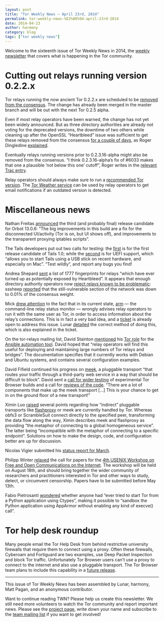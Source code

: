 ```yaml
---
layout: post
title: "Tor Weekly News — April 23rd, 2014"
permalink: tor-weekly-news-%E2%80%94-april-23rd-2014
date: 2014-04-23
author: harmony
category: blog
tags: ["tor weekly news"]
---
```


Welcome to the sixteenth issue of Tor Weekly News in 2014, the [weekly newsletter](https://lists.torproject.org/cgi-bin/mailman/listinfo/tor-news) that covers what is happening in the Tor community.

# Cutting out relays running version 0.2.2.x

Tor relays running the now ancient Tor 0.2.2.x are scheduled to be [removed from the consensus](https://bugs.torproject.org/11149). The change has already been merged in the master branch and will be out with the next Tor 0.2.5 alpha.

Even if most relay operators have been warned, the change has not yet been widely announced. But as three directory authorities are already not voting for the deprecated versions, the downtime of two others while cleaning up after the OpenSSL “Heartbleed” issue was sufficient to get these relays removed from the consensus [for a couple of days](https://metrics.torproject.org/network.html?graph=versions&start=2014-04-01&end=2014-04-23#versions), as Roger Dingledine [explained](https://lists.torproject.org/pipermail/tor-relays/2014-April/004422.html).

Eventually relays running versions prior to 0.2.3.16-alpha might also be removed from the consensus. “I think 0.2.3.16-alpha’s fix of #6033 makes that one a plausible ’not below this one’ cutoff”, Roger writes in the [relevant Trac entry](https://bugs.torproject.org/11149#comment:7).

Relay operators should always make sure to run a [recommended Tor version](https://consensus-health.torproject.org/#recommendedversions). The [Tor Weather service](https://weather.torproject.org/subscribe/) can be used by relay operators to get email notifications if an outdated version is detected.

# Miscellaneous news

Nathan Freitas [announced](https://lists.mayfirst.org/pipermail/guardian-dev/2014-April/003436.html) the third (and probably final) release candidate for Orbot 13.0.6: “The big improvements in this build are a fix for the disconnected UI/activity (Tor is on, but UI shows off), and improvements to the transparent proxying iptables scripts”.

The Tails developers put out two calls for testing: the [first](https://tails.boum.org/news/test_1.0-rc1/index.en.html) is for the first release candidate of Tails 1.0; while the [second](https://tails.boum.org/news/test_UEFI/index.en.html) is for UEFI support, which “allows you to start Tails using a USB stick on recent hardware, and especially on Mac”. “Test wildly”, and report any bugs you find!

Andrea Shepard [sent](https://lists.torproject.org/pipermail/tor-relays/2014-April/004340.html) a list of 1777 fingerprints for relays “which have ever turned up as potentially exposed by Heartbleed”. It appears that enough directory authority operators now [reject relays known to be problematic](https://lists.torproject.org/pipermail/tor-relays/2014-April/004362.html): sssheep [reported](https://lists.torproject.org/pipermail/tor-talk/2014-April/032762.html) that the still-vulnerable section of the network was down to 0.01% of the consensus weight.

Mick [drew attention](https://lists.torproject.org/pipermail/tor-relays/2014-April/004414.html) to the fact that in its current state, [arm](https://www.atagar.com/arm/) — the command-line relay status monitor — wrongly advises relay operators to run it with the same user as Tor, in order to access information about the relay’s connections. This is in fact a very bad idea, and a [ticket](https://bugs.torproject.org/10702) is already open to address this issue. Lunar [detailed](https://lists.torproject.org/pipermail/tor-relays/2014-April/004412.html) the correct method of doing this, which is also explained in the ticket.

On the tor-relays mailing list, David Stainton [mentioned](https://lists.torproject.org/pipermail/tor-relays/2014-April/004373.html) his [Tor role](https://github.com/david415/ansible-tor) for the [Ansible automation tool](http://www.ansible.com/). David hoped that “relay operators will find this useful for deploying and maintaining large numbers of Tor relays and bridges”. The documentation specifies that it currently works with Debian and Ubuntu systems, and contains several configuration examples.

David Fifield continued his progress on [meek](https://trac.torproject.org/projects/tor/wiki/doc/meek), a pluggable transport “that routes your traffic through a third-party web service in a way that should be difficult to block”. David sent a [call for wider testing](https://lists.torproject.org/pipermail/tor-dev/2014-April/006718.html) of experimental Tor Browser builds and a call for [reviews of the code](https://lists.torproject.org/pipermail/tor-dev/2014-April/006719.html). “There are a lot of components that make up the meek transport […] This is your chance to get in on the ground floor of a new transport!”

Ximin Luo [raised](https://lists.torproject.org/pipermail/tor-dev/2014-April/006689.html) several points regarding how “indirect” pluggable transports like [flashproxy](http://crypto.stanford.edu/flashproxy/) or meek are currently handled by Tor. Whereas obfs3 or ScrambleSuit connect directly to the specified peer, transforming the data flow along the way, Ximin describes meek and flashproxy as providing “the metaphor of connecting to a global homogeneous service”. The latter being “incompatible with the metaphor of connecting to a specific endpoint”. Solutions on how to make the design, code, and configuration better are up for discussion.

Nicolas Vigier submitted his [status report for March](https://lists.torproject.org/pipermail/tor-reports/2014-April/000510.html).

Philipp Winter [relayed](https://blog.torproject.org/blog/call-papers-foci14-workshop) the call for papers for the [4th USENIX Workshop on Free and Open Communications on the Internet](https://www.usenix.org/conference/foci14/call-for-papers). The workshop will be held on August 18th, and should bring together the wider community of researchers and practitioners interested in Tor and other ways to study, detect, or circumvent censorship. Papers have to be submitted before May 13th.

Fabio Pietrosanti [wondered](https://lists.torproject.org/pipermail/tor-dev/2014-April/006723.html) whether anyone had “ever tried to start Tor from a Python application using Ctypes”, making it possible to “sandbox the Python application using AppArmor without enabling any kind of execve() call”.

# Tor help desk roundup

Many people email the Tor Help Desk from behind restrictive university firewalls that require them to connect using a proxy. Often these firewalls, Cyberoam and Fortiguard are two examples, use Deep Packet Inspection and block Tor traffic. Unfortunately Tor Browser users can’t use a proxy to connect to the internet and also use a pluggable transport. The Tor Browser team plans to include this capability in a [future release](https://bugs.torproject.org/8402).

* * *
This issue of Tor Weekly News has been assembled by Lunar, harmony, Matt Pagan, and an anonymous contributor.

Want to continue reading TWN? Please help us create this newsletter. We still need more volunteers to watch the Tor community and report important news. Please see the [project page](https://trac.torproject.org/projects/tor/wiki/TorWeeklyNews), write down your name and subscribe to the [team mailing list](https://lists.torproject.org/cgi-bin/mailman/listinfo/news-team) if you want to get involved!

